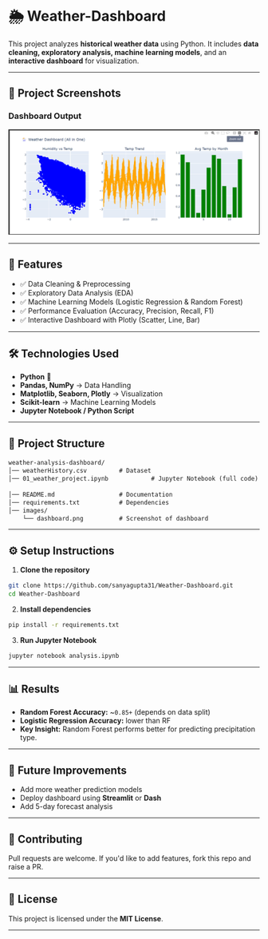 

# 🌦 Weather-Dashboard

This project analyzes **historical weather data** using Python. It includes **data cleaning, exploratory analysis, machine learning models**, and an **interactive dashboard** for visualization.

---

## 📸 Project Screenshots

### Dashboard Output

![Dashboard Screenshot](pic.png)


---

## 🚀 Features

* ✅ Data Cleaning & Preprocessing
* ✅ Exploratory Data Analysis (EDA)
* ✅ Machine Learning Models (Logistic Regression & Random Forest)
* ✅ Performance Evaluation (Accuracy, Precision, Recall, F1)
* ✅ Interactive Dashboard with Plotly (Scatter, Line, Bar)

---

## 🛠️ Technologies Used

* **Python** 🐍
* **Pandas, NumPy** → Data Handling
* **Matplotlib, Seaborn, Plotly** → Visualization
* **Scikit-learn** → Machine Learning Models
* **Jupyter Notebook / Python Script**

---

## 📂 Project Structure

```
weather-analysis-dashboard/
│── weatherHistory.csv         # Dataset
│── 01_weather_project.ipynb            # Jupyter Notebook (full code)

│── README.md                  # Documentation
│── requirements.txt           # Dependencies
│── images/
    └── dashboard.png          # Screenshot of dashboard
```

---

## ⚙️ Setup Instructions

1. **Clone the repository**

```bash
git clone https://github.com/sanyagupta31/Weather-Dashboard.git
cd Weather-Dashboard
```

2. **Install dependencies**

```bash
pip install -r requirements.txt
```

3. **Run Jupyter Notebook**

```bash
jupyter notebook analysis.ipynb
```

---

## 📊 Results

* **Random Forest Accuracy:** \~`0.85+` (depends on data split)
* **Logistic Regression Accuracy:** lower than RF
* **Key Insight:** Random Forest performs better for predicting precipitation type.

---

## 📌 Future Improvements

* Add more weather prediction models
* Deploy dashboard using **Streamlit** or **Dash**
* Add 5-day forecast analysis

---

## 🤝 Contributing

Pull requests are welcome. If you'd like to add features, fork this repo and raise a PR.

---

## 📜 License

This project is licensed under the **MIT License**.

---

